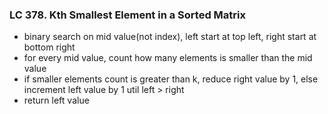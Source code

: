 ### LC 378. Kth Smallest Element in a Sorted Matrix
* binary search on mid value(not index), left start at top left, right start at bottom right
* for every mid value, count how many elements is smaller than the mid value
* if smaller elements count is greater than k, reduce right value by 1, else increment left value by 1 util left > right
* return left value